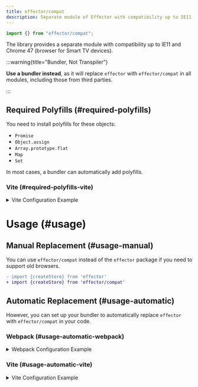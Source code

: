 ```yaml
---
title: effector/compat
description: Separate module of Effector with compatibility up to IE11 and Chrome 47 (browser for Smart TV devices)
---
```


```ts
import {} from "effector/compat";
```

The library provides a separate module with compatibility up to IE11 and Chrome 47 (browser for Smart TV devices).

:::warning{title="Bundler, Not Transpiler"}

**Use a bundler instead**, as it will replace `effector` with `effector/compat` in all modules, including those from third parties.

:::

## Required Polyfills (#required-polyfills)

You need to install polyfills for these objects:

- `Promise`
- `Object.assign`
- `Array.prototype.flat`
- `Map`
- `Set`

In most cases, a bundler can automatically add polyfills.

### Vite (#required-polyfills-vite)

<details>
<summary>Vite Configuration Example</summary>

```js
import { defineConfig } from "vite";
import legacy from "@vitejs/plugin-legacy";

export default defineConfig({
  plugins: [
    legacy({
      polyfills: ["es.promise", "es.object.assign", "es.array.flat", "es.map", "es.set"],
    }),
  ],
});
```

</details>

# Usage (#usage)

## Manual Replacement (#usage-manual)

You can use `effector/compat` instead of the `effector` package if you need to support old browsers.

```diff
- import {createStore} from 'effector'
+ import {createStore} from 'effector/compat'
```

## Automatic Replacement (#usage-automatic)

However, you can set up your bundler to automatically replace `effector` with `effector/compat` in your code.

### Webpack (#usage-automatic-webpack)

<details>
<summary>Webpack Configuration Example</summary>

```js
module.exports = {
  resolve: {
    alias: {
      effector: "effector/compat",
    },
  },
};
```

</details>

### Vite (#usage-automatic-vite)

<details>
<summary>Vite Configuration Example</summary>

```js
import { defineConfig } from "vite";

export default defineConfig({
  resolve: {
    alias: {
      effector: "effector/compat",
    },
  },
});
```

</details>
